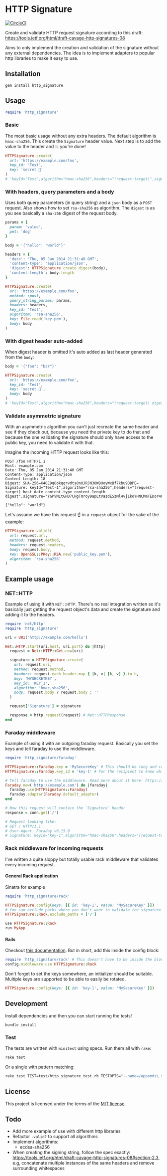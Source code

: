 # HTTP Signature
[![CircleCI](https://circleci.com/gh/bolmaster2/http-signature.svg?style=svg)](https://circleci.com/gh/bolmaster2/http-signature)

Create and validate HTTP request signature according to this draft: https://tools.ietf.org/html/draft-cavage-http-signatures-08

Aims to only implement the creation and validation of the signature without any external dependencies.
The idea is to implement adapters to popular http libraries to make it easy to use.

## Installation
```
gem install http_signature
```

## Usage

```ruby
require 'http_signature'
```

### Basic
The most basic usage without any extra headers. The default algorithm is `hmac-sha256`. This create the `Signature` header value. Next step is to add the value to the header and 💥 you're done!
```ruby
HTTPSignature.create(
  url: 'https://example.com/foo',
  key_id: 'Test',
  key: 'secret 🙈'
)
# 'keyId="Test",algorithm="hmac-sha256",headers="(request-target)",signature="OQ/dHqRW9vFmrW/RCHg7O2Fqx+3uqxJw81p6k9Rcyo4="'
```

### With headers, query parameters and a body
Uses both query parameters (in query string) and a `json` body as a `POST` request.
Also shows how to set `rsa-sha256` as algorithm. The `digest` is as you see basically
a `sha-256` digest of the request body.

```ruby
params = {
  param: 'value',
  pet: 'dog'
}

body = '{"hello": "world"}'

headers = {
  'date': 'Thu, 05 Jan 2014 21:31:40 GMT',
  'content-type': 'application/json',
  'digest': HTTPSignature.create_digest(body),
  'content-length': body.length
}

HTTPSignature.create(
  url: 'https://example.com/foo',
  method: :post,
  query_string_params: params,
  headers: headers,
  key_id: 'Test',
  algorithm: 'rsa-sha256',
  key: File.read('key.pem'),
  body: body
)
```

### With digest header auto-added
When digest header is omitted it's auto added as last header generated from the `body`:

```ruby
body = '{"foo": "bar"}'

HTTPSignature.create(
  url: 'https://example.com/foo',
  key_id: 'Test',
  key: 'secret 🙈',
  body: body
)
# 'keyId="Test",algorithm="hmac-sha256",headers="(request-target) digest",signature="3Jm5jnCSKX3fYLd58RqRdafZKeuSbUEPhn7grCGx4vg="'
```

### Validate asymmetric signature
With an asymmetric algorithm you can't just recreate the same header and see if they
check out, because you need the private key to do that and because the one validating
the signature should only have access to the public key, you need to validate it with that.

Imagine the incoming HTTP request looks like this:
```
POST /foo HTTP/1.1
Host: example.com
Date: Thu, 05 Jan 2014 21:31:40 GMT
Content-Type: application/json
Content-Length: 18
Digest: SHA-256=X48E9qOokqqrvdts8nOJRJN3OWDUoyWxBf7kbu9DBPE=
Signature: keyId="Test-1",algorithm="rsa-sha256",headers="(request-target) host date content-type content-length digest",signature="YGPVM1tGHD7CHgTmroy9apLtVazdESzMl4vj1koYHNCMmTEDor4Om5TDZDFaJdny5dF3gq+PQQuPwyknNEvACmSjwVXzljPFxaY/JMZTqAdD0yHTP2Rx0Y/J4GwgKARWTZUmccfVYsXp86PhIlCymzleZzYCzj6shyg9NB7Ht+k="

{"hello": "world"}
```

Let's assume we have this request ☝️ in a `request` object for the sake of the example:
```ruby
HTTPSignature.valid?(
  url: request.url,
  method: request.method,
  headers: request.headers,
  body: request.body,
  key: OpenSSL::PKey::RSA.new('public_key.pem'),
  algorithm: 'rsa-sha256'
)
```

## Example usage
### NET::HTTP
Example of using it with `NET::HTTP`. There's no real integration written so it's basically just
getting the request object's data and create the signature and adding it to the headers.

```ruby
require 'net/http'
require 'http_signature'

uri = URI('http://example.com/hello')

Net::HTTP.start(uri.host, uri.port) do |http|
  request = Net::HTTP::Get.new(uri)

  signature = HTTPSignature.create(
    url: request.uri,
    method: request.method,
    headers: request.each_header.map { |k, v| [k, v] }.to_h,
    key: 'MYSECRETKEY',
    key_id: 'KEY_1',
    algorithm: 'hmac-sha256',
    body: request.body ? request.body : ''
  )

  request['Signature'] = signature

  response = http.request(request) # Net::HTTPResponse
end
```

### Faraday middleware
Example of using it with an outgoing faraday request. Basically you set the keys and tell faraday
to use the middleware.

```ruby
require 'http_signature/faraday'

HTTPSignature::Faraday.key = 'MySecureKey' # This should be long and random
HTTPSignature::Faraday.key_id = 'key-1' # For the recipient to know which key to decrypt with

# Tell faraday to use the middleware. Read more about it here: https://github.com/lostisland/faraday#advanced-middleware-usage
Faraday.new('http://example.com') do |faraday|
  faraday.use(HTTPSignature::Faraday)
  faraday.adapter(Faraday.default_adapter)
end

# Now this request will contain the `Signature` header
response = conn.get('/')

# Request looking like:
# GET / HTTP/1.1
# User-Agent: Faraday v0.15.0
# Signature: keyId="key-1",algorithm="hmac-sha256",headers="(request-target) date",signature="EzFa4vb0z+VFF8VYt9qQlzF9MTf5Izptc02OJ7aajnU="
```

### Rack middleware for incoming requests
I've written a quite sloppy but totally usable rack middleware that validates every incoming request.

#### General Rack application
Sinatra for example
```ruby
require 'http_signature/rack'

HTTPSignature.config(keys: [{ id: 'key-1', value: 'MySecureKey' }])
# You can exclude paths where you don't want to validate the signature:
HTTPSignature::Rack.exclude_paths = ['/']

use HTTPSignature::Rack
run MyApp
```

#### Rails
Checkout [this documentation](http://guides.rubyonrails.org/rails_on_rack.html). But in short, add this inside the config block:
```ruby
require 'http_signature/rack' # This doesn't have to be inside the block
config.middleware.use HTTPSignature::Rack
```

Don't forget to set the keys somewhere, an initializer should be suitable. Multiple keys
are supported to be able to easily be rotated.
```ruby
HTTPSignature.config(keys: [{ id: 'key-1', value: 'MySecureKey' }])
```


## Development
Install dependencies and then you can start running the tests!
```
bundle install
```

### Test
The tests are written with `minitest` using specs. Run them all with `rake`:
```bash
rake test
```
Or a single with pattern matching:
```bash
rake test TEST=test/http_signature_test.rb TESTOPTS="--name=/appends\ the\ query_string_params/"
```

## License
This project is licensed under the terms of the [MIT license](https://opensource.org/licenses/MIT).

## Todo
- Add more example of use with different http libraries
- Refactor `.valid?` to support all algorithms
- Implement algorithms:
  - ecdsa-sha256
- When creating the signing string, follow the spec exactly:
  https://tools.ietf.org/html/draft-cavage-http-signatures-08#section-2.3,
  e.g, concatenate multiple instances of the same headers and remove surrounding whitespaces
